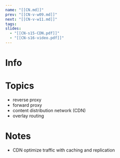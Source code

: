```yaml
---
name: "[[CN.md]]"
prev: "[[CN-v-w09.md]]"
next: "[[CN-v-w11.md]]"
tags: 
slides:
  - "[[CN-s15-CDN.pdf]]"
  - "[[CN-s16-video.pdf]]"
---
```



# Info


# Topics
- reverse proxy
- forward proxy
- content distribution network (CDN)
- overlay routing


# Notes
- CDN optimize traffic with caching and replication
